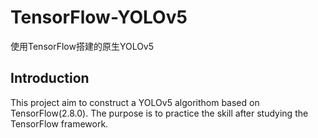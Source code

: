 # TensorFlow-YOLOv5
使用TensorFlow搭建的原生YOLOv5

## <b>Introduction</b>
This project aim to construct a YOLOv5 algorithom based on TensorFlow(2.8.0). The purpose is to practice the skill after studying the TensorFlow framework.

